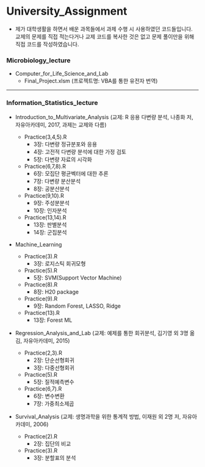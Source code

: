 # University_Assignment

- 제가 대학생활을 하면서 배운 과목들에서 과제 수행 시 사용하였던 코드들입니다. 교제의 문제를 직접 적는다거나 교제 코드를 복사한 것은 없고 문제 풀이만을 위해 직접 코드를 작성하였습니다. 




### Microbiology_lecture

- Computer_for_Life_Science_and_Lab
  - Final_Project.xlsm (프로젝트명: VBA를 통한 유전자 번역)

------------------------------------------------------------------------------------------------------------------------


### Information_Statistics_lecture

- Introduction_to_Multivariate_Analysis (교제: R 응용 다변량 분석, 나종화 저, 자유아카데미, 2017, 과제는 교제와 다름)
  - Practice(3,4,5).R 
    - 3장: 다변량 정규분포와 응용 
    - 4장: 고전적 다변량 분석에 대한 가정 검토 
    - 5장: 다변량 자료의 시각화
  - Practice(6,7,8).R 
    - 6장: 모집단 평균벡터에 대한 추론 
    - 7장: 다변량 분산분석 
    - 8장: 공분산분석
  - Practice(9,10).R 
    - 9장: 주성분분석
    - 10장: 인자분석
  - Practice(13,14).R 
    - 13장: 판별분석 
    - 14장: 군집분석
    
- Machine_Learning
  - Practice(3).R 
    - 3장: 로지스틱 회귀모형
  - Practice(5).R 
    - 5장: SVM(Support Vector Machine)
  - Practice(8).R 
    - 8장: H20 package
  - Practice(9).R 
    - 9장: Random Forest, LASSO, Ridge
  - Practice(13).R
    - 13장: Forest ML
  
- Regression_Analysis_and_Lab (교제: 예제를 통한 회귀분석, 김기영 외 3명 옮김, 자유아카데미, 2015) 
  - Practice(2,3).R 
    - 2장: 단순선형회귀
    - 3장: 다중선형회귀
  - Practice(5).R 
    - 5장: 질적예측변수
  - Practice(6,7).R 
    - 6장: 변수변환
    - 7장: 가중최소제곱
  
- Survival_Analysis (교제: 생명과학을 위한 통계적 방법, 이재원 외 2명 저, 자유아카데미, 2006)
  - Practice(2).R 
    - 2장: 집단의 비교
  - Practice(3).R 
    - 3장: 분할표의 분석
